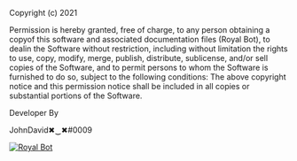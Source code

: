 Copyright (c) 2021 

 Permission is hereby granted, free of charge, to any person obtaining a copyof this software and associated documentation files (Royal Bot), to dealin the Software without restriction, including without limitation the rights to use, copy, modify, merge, publish, distribute, sublicense, and/or sell copies of the Software, and to permit persons to whom the Software is furnished to do so, subject to the following conditions: The above copyright notice and this permission notice shall be included in all copies or substantial portions of the Software. 

 Developer By 

 JohnDavid✖‿✖#0009












<a href="https://top.gg/bot/787260574551375903">

  <img src="https://top.gg/api/widget/787260574551375903.svg" alt="Royal Bot" />

  </a>



